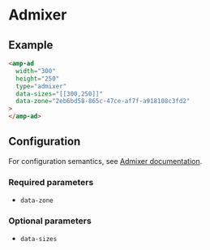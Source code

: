<!---
Copyright 2018 The AMP HTML Authors. All Rights Reserved.

Licensed under the Apache License, Version 2.0 (the "License");
you may not use this file except in compliance with the License.
You may obtain a copy of the License at

      http://www.apache.org/licenses/LICENSE-2.0

Unless required by applicable law or agreed to in writing, software
distributed under the License is distributed on an "AS-IS" BASIS,
WITHOUT WARRANTIES OR CONDITIONS OF ANY KIND, either express or implied.
See the License for the specific language governing permissions and
limitations under the License.
-->

# Admixer

## Example

```html
<amp-ad
  width="300"
  height="250"
  type="admixer"
  data-sizes="[[300,250]]"
  data-zone="2eb6bd58-865c-47ce-af7f-a918108c3fd2"
>
</amp-ad>
```

## Configuration

For configuration semantics, see [Admixer documentation](http://docs.admixer.net/3/en/topic/amp-configuration).

### Required parameters

-   `data-zone`

### Optional parameters

-   `data-sizes`

